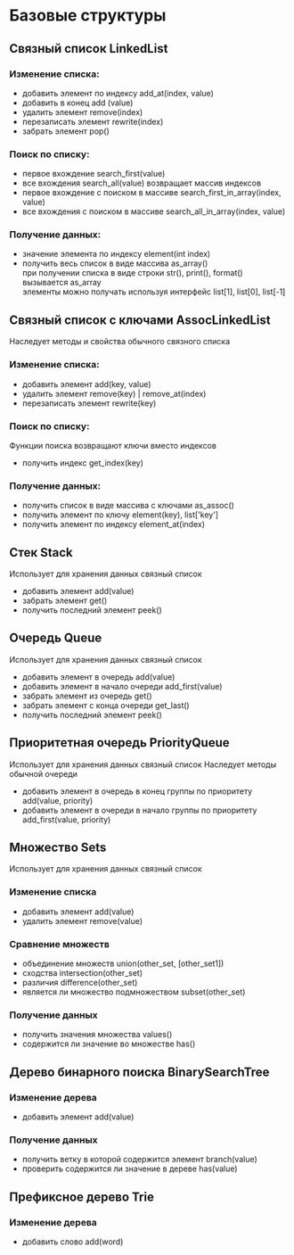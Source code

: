 # Базовые структуры
## Связный список LinkedList
### Изменение списка:
- добавить элемент по индексу add_at(index, value)
- добавить в конец add (value)
- удалить элемент remove(index)
- перезаписать элемент rewrite(index)
- забрать элемент pop()

### Поиск по списку:
- первое вхождение search_first(value)
- все вхождения search_all(value) возвращает массив индексов
- первое вхождение с поиском в массиве search_first_in_array(index, value)
- все вхождения с поиском в массиве search_all_in_array(index, value)

### Получение данных:
- значение элемента по индексу element(int index)
- получить весь список в виде массива as_array()<br>
при получении списка в виде строки str(), print(), format() вызывается as_array<br>
элементы можно получать используя интерфейс list[1], list[0], list[-1]


## Связный список с ключами AssocLinkedList
Наследует методы и свойства обычного связного списка

### Изменение списка:
- добавить элемент add(key, value)
- удалить элемент remove(key) | remove_at(index)
- перезаписать элемент rewrite(key)

### Поиск по списку:
Функции поиска возвращают ключи вместо индексов
- получить индекс get_index(key)

### Получение данных:
- получить список в виде массива с ключами as_assoc()
- получить элемент по ключу element(key), list['key']
- получить элемент по индексу element_at(index)


## Стек Stack
Использует для хранения данных связный список
- добавить элемент add(value)
- забрать элемент get()
- получить последний элемент peek()


## Очередь Queue
Использует для хранения данных связный список
- добавить элемент в очередь add(value)
- добавить элемент в начало очереди add_first(value)
- забрать элемент из очередь get()
- забрать элемент с конца очереди get_last()
- получить последний элемент peek()


## Приоритетная очередь PriorityQueue
Использует для хранения данных связный список
Наследует методы обычной очереди
- добавить элемент в очередь в конец группы по приоритету add(value, priority)
- добавить элемент в очереди в начало группы по приоритету add_first(value, priority)


## Множество Sets
Использует для хранения данных связный список

### Изменение списка
- добавить элемент add(value)
- удалить элемент remove(value)

### Сравнение множеств
- объединение множеств union(other_set, [other_set1])
- сходства intersection(other_set)
- различия difference(other_set)
- является ли множество подмножеством subset(other_set)

### Получение данных
- получить значения множества values()
- содержится ли значение во множестве has()


## Дерево бинарного поиска BinarySearchTree

### Изменение дерева
- добавить элемент add(value)

### Получение данных
- получить ветку в которой содержится элемент branch(value)
- проверить содержится ли значение в дереве has(value)


## Префиксное дерево Trie

### Изменение дерева
- добавить слово add(word)
